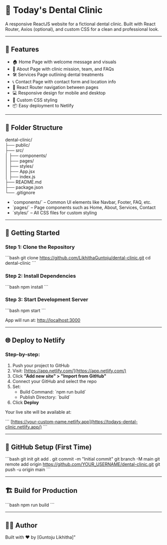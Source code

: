 # 🦷 Today's Dental Clinic

A responsive ReactJS website for a fictional dental clinic. Built with React Router, Axios (optional), and custom CSS for a clean and professional look.

---

## 🌟 Features

- 🏠 Home Page with welcome message and visuals
- 📖 About Page with clinic mission, team, and FAQs
- 🛠️ Services Page outlining dental treatments
- 📞 Contact Page with contact form and location info
- 🔀 React Router navigation between pages
- 💻 Responsive design for mobile and desktop
- 🎨 Custom CSS styling
- 📦 Easy deployment to Netlify

---

## 📁 Folder Structure


dental-clinic/   
├── public/   
├── src/   
│   ├── components/      
│   ├── pages/   
│   ├── styles/   
│   ├── App.jsx   
│   ├── index.js   
├── README.md   
├── package.json   
└── .gitignore   


- \`components/\` – Common UI elements like Navbar, Footer, FAQ, etc.  
- \`pages/\` – Page components such as Home, About, Services, Contact  
- \`styles/\` – All CSS files for custom styling  

---

## 🚀 Getting Started

### Step 1: Clone the Repository

\`\`\`bash
git clone https://github.com/LikhithaGuntoju/dental-clinic.git
cd dental-clinic
\`\`\`

### Step 2: Install Dependencies

\`\`\`bash
npm install
\`\`\`

### Step 3: Start Development Server

\`\`\`bash
npm start
\`\`\`

App will run at: [http://localhost:3000](http://localhost:3000)

---

## 🌐 Deploy to Netlify

### Step-by-step:

1. Push your project to GitHub
2. Visit: [https://app.netlify.com/](https://app.netlify.com/)
3. Click **\"Add new site\" > \"Import from GitHub\"**
4. Connect your GitHub and select the repo
5. Set:
   - Build Command: \`npm run build\`
   - Publish Directory: \`build\`
6. Click **Deploy**

Your live site will be available at:

\`\`\`
[https://your-custom-name.netlify.app](https://todays-dental-clinic.netlify.app/)
\`\`\`

---

## 🧠 GitHub Setup (First Time)

\`\`\`bash
git init
git add .
git commit -m \"Initial commit\"
git branch -M main
git remote add origin https://github.com/YOUR_USERNAME/dental-clinic.git
git push -u origin main
\`\`\`

---

## 🏗️ Build for Production

\`\`\`bash
npm run build
\`\`\`

---

## 👨‍⚕️ Author

Built with ❤️ by [Guntoju Likhitha]"

